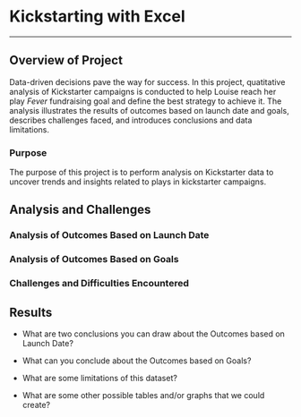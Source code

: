 # Kickstarting with Excel
---
## Overview of Project
Data-driven decisions pave the way for success. In this project, quatitative analysis of Kickstarter campaigns is conducted to help Louise reach her play _Fever_ fundraising goal and define the best strategy to achieve it. The analysis illustrates the results of outcomes based on launch date and goals, describes challenges faced, and introduces conclusions and data limitations.
### Purpose
The purpose of this project is to perform analysis on Kickstarter data to uncover trends and insights related to plays in kickstarter campaigns.  

## Analysis and Challenges

### Analysis of Outcomes Based on Launch Date

### Analysis of Outcomes Based on Goals

### Challenges and Difficulties Encountered

## Results

- What are two conclusions you can draw about the Outcomes based on Launch Date?

- What can you conclude about the Outcomes based on Goals?

- What are some limitations of this dataset?

- What are some other possible tables and/or graphs that we could create?
